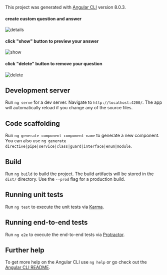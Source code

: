 
This project was generated with [Angular CLI](https://github.com/angular/angular-cli) version 8.0.3.
#### create custom question and answer
![details](https://user-images.githubusercontent.com/22851920/60059233-a1d94e00-96b9-11e9-8760-27bf2f95aaad.PNG)


#### click "show" button to preview your answer
![show](https://user-images.githubusercontent.com/22851920/60059276-d947fa80-96b9-11e9-9656-62eeadd52fbd.PNG)


#### click "delete" button to remove your question
![delete](https://user-images.githubusercontent.com/22851920/60059311-0bf1f300-96ba-11e9-854e-c46d1e15379b.PNG)









## Development server

Run `ng serve` for a dev server. Navigate to `http://localhost:4200/`. The app will automatically reload if you change any of the source files.

## Code scaffolding

Run `ng generate component component-name` to generate a new component. You can also use `ng generate directive|pipe|service|class|guard|interface|enum|module`.

## Build

Run `ng build` to build the project. The build artifacts will be stored in the `dist/` directory. Use the `--prod` flag for a production build.

## Running unit tests

Run `ng test` to execute the unit tests via [Karma](https://karma-runner.github.io).

## Running end-to-end tests

Run `ng e2e` to execute the end-to-end tests via [Protractor](http://www.protractortest.org/).

## Further help

To get more help on the Angular CLI use `ng help` or go check out the [Angular CLI README](https://github.com/angular/angular-cli/blob/master/README.md).
